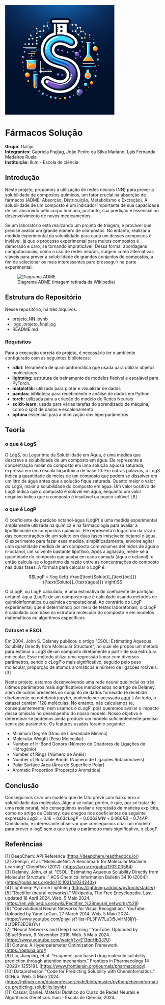 <div>
        <img src="logo_projeto_final.jpg" style="width: 356px; height:356px; margin-right: 20px;" />
</div>

# Fármacos Solução 

**Grupo:** Galajo
<br>
**Integrantes:** Gabriela Frajtag, João Pedro da Silva Mariano, Laís Fernanda Medeiros Ruela
<br>
**Instituição:** Ilum - Escola de ciência
<br>


## Introdução
Neste projeto, propomos a utilização de redes neurais (NN) para prever a solubilidade de compostos químicos, um fator crucial na absorção de fármacos (ADME: Absorção, Distribuição, Metabolismo e Excreção). A solubilidade de um composto é um indicador importante de sua capacidade de ser absorvido pelo corpo humano, portanto, sua predição é essencial no desenvolvimento de novos medicamentos.

Se um laboratório está realizando um projeto de triagem, é provável que precise avaliar um grande número de compostos. No entanto, realizar a medida experimental da solubilidade para cada um desses compostos é inviável, já que o processo experimental para muitos compostos é demorado e caro, se tornando impraticável. Dessa forma, abordagens computacionais, como o uso de redes neurais, surgem como alternativas viáveis para prever a solubilidade de grandes conjuntos de compostos, a fim de selecionar os mais interessantes para prosseguir na parte experimental.


<figure>
  <img src="https://upload.wikimedia.org/wikipedia/commons/thumb/1/1c/Pharmacokinetics.svg/1200px-Pharmacokinetics.svg.png" alt="Diagrama ADME" width="300" height="300">
  <figcaption>Diagrama ADME (imagem retirada da Wikipedia)</figcaption>
</figure>

## Estrutura do Repositório

Nesse repositório, há três arquivos:
* projeto_NN.ipynb
* logo_projeto_final.jpg
* README.md


### Requisitos
Para a execução correta do projeto, é necessário ter o ambiente configurado com as seguintes bibliotecas:

- **rdkit:** ferramenta de quimioinformática que usada para utilizar objetos moleculares
- **lightning:** estrutura de treinamento de modelos flexível e escalável para PyTorch.
- **matplotlib:** utilizado para plotar e visualizar de dados 
- **pandas:** biblioteca para recebimento e análise de dados em Python
- **torch:** utilizada para a criação do modelo de Redes Neurais
- **scikit-learn:** usada para várias tarefas do aprendizado de máquina, como o split de dados e escalonamento
- **optuna** essencial para a otimização dos hiperparâmetros


## Teoria 

### o que é LogS

O LogS, ou Logaritmo da Solubilidade em Água, é uma medida que descreve a solubilidade de um composto em água. Ele representa a concentração molar do composto em uma solução aquosa saturada, expressa em uma escala logarítmica de base 10. Em outras palavras, o LogS indica a quantidade de moles de um composto que podem se dissolver em um litro de água antes que a solução fique saturada. Quanto maior o valor do LogS, maior a solubilidade do composto em água. Um valor positivo de LogS indica que o composto é solúvel em água, enquanto um valor negativo indica que o composto é insolúvel ou pouco solúvel. [9]

### o que é LogP
O coeficiente de partição octanol-água (LogP) é uma medida experimental amplamente utilizada na química e na farmacologia para avaliar a lipofilicidade de compostos químicos. Ele representa o logaritmo da razão das concentrações de um soluto em duas fases imiscíveis: octanol e água. O experimento para fazer essa medida, simplificadamente, envolve agitar uma quantidade medida de um composto com volumes definidos de água e n-octanol, um solvente bastante lipofílico. Após a agitação, mede-se a quantidade do composto que acaba em cada camada (água e octanol), e então calcula-se o logaritmo da razão entre as concentrações do composto nas duas fases. A fórmula para calcular o LogP é:

```math
LogP = \log \left( \frac{[\text{Soluto}]_{\text{oct}}}{[\text{Soluto}]_{\text{água}}} \right)
```

O cLogP, ou LogP calculado, é uma estimativa do coeficiente de partição octanol-água (LogP) de um composto que é calculado usando métodos de quimioinformática ou química computacional. Ao contrário do LogP experimental, que é determinado por meio de testes laboratoriais, o cLogP é calculado com base na estrutura molecular do composto e em modelos matemáticos ou algoritmos específicos.


### Dataset e ESOL
Em 2004, John S. Delaney publicou o artigo "ESOL: Estimating Aqueous Solubility Directly from Molecular Structure", no qual ele propôs um método para estimar o LogS de um composto diretamente a partir de sua estrutura molecular. Esse método utiliza uma regressão linear com diversos parâmetros, sendo o $cLogP$ o mais significativo, seguido pelo peso molecular, proporção de átomos aromáticos e número de ligações rotáveis. [3]

Neste projeto, estamos desenvolvendo uma rede neural que inclui os três últimos parâmetros mais significativos mencionados no artigo de Delaney, além de outros presentes no conjunto de dados fornecido (é recebido diretamente no notebook jupyter, podendo ser acessado [aqui](https://raw.githubusercontent.com/deepchem/deepchem/master/datasets/delaney-processed.csv). )  Ao todo, o dataset contém 1128 moléculas. No entanto, não calculamos (e, consequentemente) nem usamos o cLogP, pois queremos avaliar o impacto dessa omissão no desempenho do nosso modelo. Nosso objetivo é determinar se podemos ainda produzir um modelo suficientemente preciso sem esse parâmetro. Os features usados foram o seguinte:
* Minimum Degree (Grau de Liberadade Mínimo)
* Molecular Weight (Peso Molecular)
* Number of H-Bond Donors (Número de Doadores de Ligações de Hidrogênio)
* Number of Rings (Número de Anéis)
* Number of Rotatable Bonds (Número de Ligações Rotacionáveis)
* Polar Surface Area (Área de Superfície Polar)
* Aromatic Proportion (Proporção Aromática)


## Conclusão
Conseguimos criar um modelo que de fato prevê com baixo erro a solubilidade das moléculas. Algo a se notar, porém, é que, por se tratar de uma rede neural, não conseguimos avaliar a regressão de maneira explícita, como no artigo de Delaney, que chegou nos coeficientes da seguinte expressão
$LogS = 0.16 - 0.63 cLogP - 0.0062 MW + 0.066 RB - 0.74 AP$. Concluindo, é interessante observar que conseguimos criar um modelo para prever o logS sem o que seria o parâmetro mais significativo, o cLogP.


## Referências
[1] DeepChem: API Reference (https://deepchem.readthedocs.io/) <br>
[2] Zhenqin, et al. "MoleculeNet: A Benchmark for Molecular Machine Learning" ChemRxiv (2017). (https://arxiv.org/abs/1703.00564)<br>
[3] Delaney, John, et al. "ESOL:  Estimating Aqueous Solubility Directly from Molecular Structure
." ACS Chemical Information Bulletin 34.10 (2004): . (https://pubs.acs.org/doi/10.1021/ci034243x)<br>
[4] Lightning: PyTorch Lightning (https://lightning.ai/docs/pytorch/stable/)<br>
[5] "Rectifier (neural networks)." Wikipedia, The Free Encyclopedia. Last updated 18 April 2024. Web. 5 Maio 2024. <br>(https://en.wikipedia.org/wiki/Rectifier_%28neural_networks%29) <br>
[6] "Convolutional Neural Networks for Visual Recognition." YouTube. Uploaded by Yann LeCun, 27 March 2014. Web. 5 Maio 2024. (https://www.youtube.com/playlist? list=PL3FW7Lu3i5JvHM8ljYj-zLfQRF3EO8sYv) <br>
[7] "Neural Networks and Deep Learning." YouTube. Uploaded by 3Blue1Brown, 9 November 2016. Web. 5 Maio 2024. (https://www.youtube.com/watch?v=E13qqHb3J7U) <br>
[8] Optuna: A Hyperparameter Optimization Framework (https://optuna.org/) <br>
[9] Liu, Jianping, et al. "Fragment-pair based drug molecule solubility prediction through attention mechanism." Frontiers in Pharmacology 14 (2023): 1255181.  (https://www.frontiersin.org/journals/pharmacology) <br>
[10] Dataprofessor. "Code for Predicting Solubility with Cheminformatics." GitHub. Web. 5 Maio 2024. <br>(https://github.com/dataprofessor/code/blob/master/python/cheminformatics_predicting_solubility.ipynb) <br>
[11] Cassar, Daniel. Material Didático do Curso de Redes Neurais e Algoritimos Genéticos. Ilum - Escola de Ciência, 2024.






